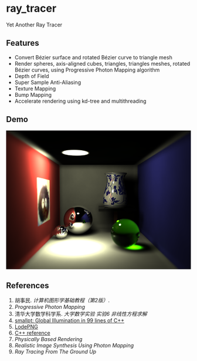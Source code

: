 # ray_tracer
Yet Another Ray Tracer

## Features

* Convert Bézier surface and rotated Bézier curve to triangle mesh
* Render spheres, axis-aligned cubes, triangles, triangles meshes, rotated Bézier curves, using Progressive Photon Mapping algorithm
* Depth of Field
* Super Sample Anti-Aliasing
* Texture Mapping
* Bump Mapping
* Accelerate rendering using kd-tree and multithreading

## Demo

![demo](https://github.com/twd2/ray_tracer/blob/master/demo/demo.png?raw=true)

## References

1. 胡事民. *计算机图形学基础教程（第2版）*.
2. *Progressive Photon Mapping*
3. 清华大学数学科学系. *大学数学实验 实验6 非线性方程求解*
4. [smallpt: Global Illumination in 99 lines of C++](http://www.kevinbeason.com/smallpt/)
5. [LodePNG](http://lodev.org/lodepng/)
6. [C++ reference](http://en.cppreference.com/w/)
7. *Physically Based Rendering*
8. *Realistic Image Synthesis Using Photon Mapping*
9. *Ray Tracing From The Ground Up*